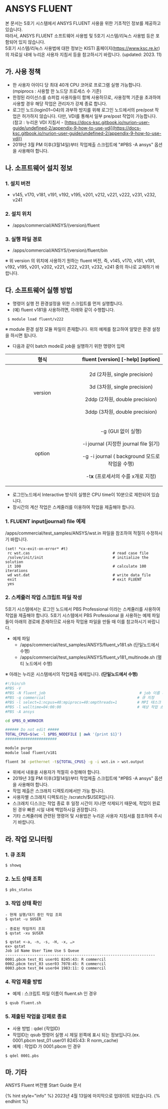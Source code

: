 # ANSYS FLUENT

본 문서는 5호기 시스템에서 ANSYS FLUENT 사용을 위한 기초적인 정보를 제공하고 있습니다.\
따라서, ANSYS FLUENT 소프트웨어 사용법 및 5호기 시스템/리눅스 사용법 등은 포함되어 있지 않습니다.\
5호기 시스템/리눅스 사용법에 대한 정보는 KISTI 홈페이지(https://www.ksc.re.kr) 의 자료실 내에 누리온 사용자 지침서 등을 참고하시기 바랍니다. (updated: 2023. 11)



## **가. 사용 정책**&#x20;

* 한 사용자 아이디 당 최대 40개 CPU 코어로 프로그램  실행 가능합니다. (mpiprocs : 사용할 한 노드당 프로세스 수 기준)
* 한정된 라이선스를 슈퍼컴 사용자들이 함께 사용하므로, 사용정책 기준을 초과하여 사용할 경우 해당 작업은 관리자가 강제 종료 합니다.
* 로그인 노드(login01\~04)의 과부하 방지를 위해 로그인 노드에서의 pre/post 작업은 허가하지 않습니다. 다만, VDI를 통해서 일부  pre/post 작업이 가능합니다. (참고 : 누리온 VDI 지침서 - [https://docs-ksc.gitbook.io/nurion-user-guide/undefined-2/appendix-9-how-to-use-vdi](https://docs-ksc.gitbook.io/nurion-user-guide/undefined-2/appendix-9-how-to-use-vdi))
* 2019년 3월 PM 이후(3월14일)부터 작업제출 스크립트에 "#PBS -A ansys" 옵션을 사용해야 합니다.



## **나. 소프트웨어 설치 정보**

### 1. 설치 버전

* v145, v170, v181, v191, v192, v195, v201, v212, v221, v222, v231, v232, v241

### 2. 설치 위치

* /apps/commercial/ANSYS/(version)/fluent

### 3. 실행 파일 경로

* /apps/commercial/ANSYS/(version)/fluent/bin&#x20;

※ 위 version 의 위치에 사용하기 원하는 fluent 버전, 즉, v145, v170, v181, v191, v192, v195, v201, v202, v221, v222, v231, v232, v241 중의 하나로 교체하기 바랍니다.



## **다. 소프트웨어 실행 방법**

* 명령어 실행 전 환경설정을 위한 스크립트를 먼저 실행합니다.
* (예) fluent v181을 사용하려면, 아래와 같이 수행합니다.

```shell-session
 $ module load fluent/v222
```

&#x20;※ module 환경 설정 모듈 파일이 존재합니다. 위의 예제를 참고하여 알맞은 환경 설정을 하시면 됩니다.&#x20;



* 다음과 같이 batch mode로 job을 실행하기 위한 명령어 입력

<table><thead><tr><th width="221" align="center">형식</th><th align="center">fluent [version] [-help] [option]</th></tr></thead><tbody><tr><td align="center">version</td><td align="center"><p>2d (2차원, single precision)</p><p>3d (3차원, single precision)</p><p>2ddp (2차원, double precision)</p><p>3ddp (3차원, double precision) </p></td></tr><tr><td align="center">option</td><td align="center"><p>-g  (GUI 없이 실행)</p><p>-i journal (지정한 journal file 읽기) </p><p>-g -i journal ( background 모드로 작업을 수행) </p><p>-t<strong>x</strong>  (프로세서의 수를 x개로 지정) </p></td></tr></tbody></table>

* 로그인노드에서 Interactive 방식의 실행은 CPU time이 10분으로 제한되어 있습니다.
* 장시간의 계산 작업은 스케줄러를 이용하여 작업을 제출해야 합니다.

### **1. FLUENT input(journal) file 예제**

/apps/commercial/test\_samples/ANSYS/wst.in 파일을 참조하여 적절히 수정하시기 바랍니다.

```shell-session
(set! *cx-exit-on-error* #t)
 rc wst.cas                                     # read case file
 /solve/init/init                               # initialize the solution
 it 100                                         # calculate 100 iterations
 wd wst.dat                                     # write data file
 exit                                           # exit FLUENT
 yes
```

### **2. 스케쥴러 작업 스크립트 파일 작성**

5호기 시스템에서는 로그인 노드에서 PBS Professional 이라는 스케쥴러를 사용하여 작업을 제출해야 합니다. 5호기 시스템에서 PBS Professional 을 사용하는 예제 파일들이 아래의 경로에 존재하므로 사용자 작업용 파일을 만들 때 이를 참고하시기 바랍니다.

* 예제 파일
  * /apps/commercial/test\_samples/ANSYS/fluent\_v181.sh (단일노드에서 수행)
  * /apps/commercial/test\_samples/ANSYS/fluent\_v181\_multinode.sh (멀티 노드에서 수행)

※ 아래는 누리온 시스템에서의 작업제출 예제입니다. **(단일노드에서 수행)**

```bash
#!/bin/sh
#PBS -V
#PBS -N fluent_job                                          # job 이름 지정
#PBS -q commercial                                         # 큐 지정
#PBS -l select=1:ncpus=40:mpiprocs=40:ompthreads=1         # MPI 태스크 및 Threads 수 지정
#PBS -l walltime=04:00:00                                  # 예상 작업 소요 시간 지정
#PBS -A ansys

cd $PBS_O_WORKDIR

###### Do not edit #####
TOTAL_CPUS=$(wc -l $PBS_NODEFILE | awk '{print $1}')
#######################

module purge
module load fluent/v181

fluent 3d -pethernet -t${TOTAL_CPUS} -g -i wst.in > wst.output
```

* 위에서 내용을 사용자가 적절히 수정해야 합니다.
* 2019년 3월 PM 이후(3월14일)부터 작업제출 스크립트에 "#PBS -A ansys" 옵션을 사용해야 합니다.
* 작업 제출은 스크래치 디렉토리에서만 가능 합니다.
* 사용자별 스크래치 디렉토리는 /scratch/$USER입니다.
* 스크래치 디스크는 작업 종료 후 일정 시간이 지나면 삭제되기 때문에, 작업이 완료 된 경우 빠른 시일 내에 백업하시길 권장합니다.
* 기타 스케쥴러에 관련된 명령어 및 사용법은 누리온 사용자 지침서를 참조하여 주시기 바랍니다.



## **라. 작업 모니터링**

### **1. 큐 조회**

```shell-session
$ showq
```

### **2. 노드 상태 조회**

```shell-session
$ pbs_status
```

### **3. 작업 상태 확인**

```shell-session
- 현재 실행/대기 중인 작업 조회
$ qstat -u $USER

- 종료된 작업까지 조회
$ qstat -xu $USER

$ qstat <-a, -n, -s, -H, -x, …>
ex> qstat
Job id Name User Time Use S Queue
-------------------------------------------------------------------
0001.pbcm test_01 user01 8245:43: R commercil
0002.pbcm test_03 user03 7078:45: R commercil
0003.pbcm test_04 user04 1983:11: Q commercil​
```

### **4. 작업 제출 방법**

* 예제 : 스크립트 파일 이름이 fluent.sh 인 경우

```shell-session
$ qsub fluent.sh​
```

### **5. 제출된 작업을 강제로 종료**

* 사용 방법 : qdel {작업ID}
* 작업ID는 qsub 명령어 실행 시 제일 왼쪽에 표시 되는 정보입니다.(ex. 0001.pbcm test\_01 user01 8245:43: R norm\_cache)
* 예제 : 작업ID 가 0001.pbcm 인 경우

```shell-session
$ qdel 0001.pbs
```

## 마. 기타

ANSYS Fluent 버전별 Start Guide 문서&#x20;

{% hint style="info" %}
2023년 4월 13일에 마지막으로 업데이트 되었습니다.
{% endhint %}

